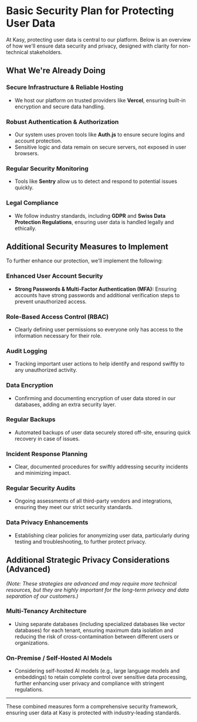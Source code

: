 # Basic Security Plan for Protecting User Data

At Kasy, protecting user data is central to our platform. Below is an overview of how we'll ensure data security and privacy, designed with clarity for non-technical stakeholders.

## What We're Already Doing

### Secure Infrastructure & Reliable Hosting

- We host our platform on trusted providers like **Vercel**, ensuring built-in encryption and secure data handling.

### Robust Authentication & Authorization

- Our system uses proven tools like **Auth.js** to ensure secure logins and account protection.
- Sensitive logic and data remain on secure servers, not exposed in user browsers.

### Regular Security Monitoring

- Tools like **Sentry** allow us to detect and respond to potential issues quickly.

### Legal Compliance

- We follow industry standards, including **GDPR** and **Swiss Data Protection Regulations**, ensuring user data is handled legally and ethically.

## Additional Security Measures to Implement

To further enhance our protection, we'll implement the following:

### Enhanced User Account Security

- **Strong Passwords & Multi-Factor Authentication (MFA):** Ensuring accounts have strong passwords and additional verification steps to prevent unauthorized access.

### Role-Based Access Control (RBAC)

- Clearly defining user permissions so everyone only has access to the information necessary for their role.

### Audit Logging

- Tracking important user actions to help identify and respond swiftly to any unauthorized activity.

### Data Encryption

- Confirming and documenting encryption of user data stored in our databases, adding an extra security layer.

### Regular Backups

- Automated backups of user data securely stored off-site, ensuring quick recovery in case of issues.

### Incident Response Planning

- Clear, documented procedures for swiftly addressing security incidents and minimizing impact.

### Regular Security Audits

- Ongoing assessments of all third-party vendors and integrations, ensuring they meet our strict security standards.

### Data Privacy Enhancements

- Establishing clear policies for anonymizing user data, particularly during testing and troubleshooting, to further protect privacy.

## Additional Strategic Privacy Considerations (Advanced)

_(Note: These strategies are advanced and may require more technical resources, but they are highly important for the long-term privacy and data separation of our customers.)_

### Multi-Tenancy Architecture

- Using separate databases (including specialized databases like vector databases) for each tenant, ensuring maximum data isolation and reducing the risk of cross-contamination between different users or organizations.

### On-Premise / Self-Hosted AI Models

- Considering self-hosted AI models (e.g., large language models and embeddings) to retain complete control over sensitive data processing, further enhancing user privacy and compliance with stringent regulations.

---

These combined measures form a comprehensive security framework, ensuring user data at Kasy is protected with industry-leading standards.
